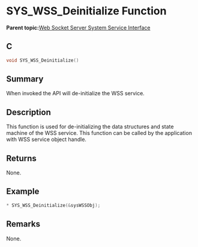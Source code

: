 # SYS\_WSS\_Deinitialize Function

**Parent topic:**[Web Socket Server System Service Interface](GUID-9DCBB817-ECC8-46C6-954B-F6B0D8F5C0BC.md)

## C

```c
void SYS_WSS_Deinitialize()
```

## Summary

When invoked the API will de-initialize the WSS service.

## Description

This function is used for de-initializing the data structures and state machine of the WSS service. This function can be called by the application with WSS service object handle.

## Returns

None.

## Example

```c
* SYS_WSS_Deinitialize(&sysWSSObj);
```

## Remarks

None.

